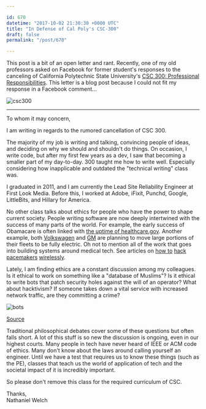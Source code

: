 ```yaml
---

id: 670
datetime: "2017-10-02 21:30:30 +0000 UTC"
title: "In Defense of Cal Poly's CSC-300"
draft: false
permalink: "/post/670"

---
```


This post is a bit of an open letter and rant. Recently, one of my old professors asked on Facebook for former student's responses to the canceling of California Polytechnic State University's [CSC 300: Professional Responsibilities](http://catalog.calpoly.edu/coursesaz/csc/). This letter is a blog post because I could not fit my response in a Facebook comment...

![csc300](https://cl.ly/mphc/d)

---

To whom it may concern,

I am writing in regards to the rumored cancellation of CSC 300. 

The majority of my job is writing and talking, convincing people of ideas, and deciding on why we should and shouldn't do things. On occasion, I write code, but after my first few years as a dev, I saw that becoming a smaller part of my day-to-day. 300 taught me how to write well. Especially considering how inapplicable and outdated the "technical writing" class was. 

I graduated in 2011, and I am currently the Lead Site Reliability Engineer at First Look Media. Before this, I worked at Adobe, iFixit, Punchd, Google, LittleBits, and Hillary for America.

No other class talks about ethics for people who have the power to shape current society. People writing software are now deeply intertwined with the success of many parts of the world. For example, the early success of Obamacare is often linked with [the uptime of healthcare.gov](https://medium.com/the-u-s-digital-service/youll-never-be-the-same-again-dc5b16b84ba9). Another example, both [Volkswagen](https://arstechnica.com/cars/2017/09/volkswagen-group-will-electrify-all-12-brands-by-2030-needs-gigafactories/) and [GM](https://www.bloomberg.com/news/articles/2017-10-02/gm-pledges-electric-future-with-20-all-electric-models-by-2023) are planning to move large portions of their fleets to be fully electric. Oh not to mention all of the work that goes into building systems around medical tech. See articles on [how to](https://www.youtube.com/watch?v=z2R97v9n4pI) [hack](https://www.engadget.com/2008/03/12/researchers-warn-of-hacking-risks-to-heart-devices/) [pacemakers](https://www.engadget.com/2017/05/29/pacemakers-8000-bugs-vulnerable-to-hacking/) [wirelessly](https://www.theverge.com/2017/8/30/16230048/fda-abbott-pacemakers-firmware-update-cybersecurity-hack).

Lately, I am finding ethics are a constant discussion among my colleagues. Is it ethical to work on something like a "database of Muslims"? Is it ethical to write bots that patch security holes against the will of an operator? What about hacktivism? If someone takes down a vital service with increased network traffic, are they committing a crime?

![bots](https://cl.ly/mpl5/d)

[Source](https://twitter.com/evanphx/status/836051059634118656)

Traditional philosophical debates cover some of these questions but often falls short. A lot of this stuff is so new the discussion is ongoing, even in our highest courts. Many people in tech have never heard of IEEE or ACM code of ethics. Many don't know about the laws around calling yourself an engineer. Until we have a test that requires us to know these things (such as the PE), classes that teach us the world of application of tech and the societal impact of it is incredibly important.

So please don't remove this class for the required curriculum of CSC.

Thanks,  
Nathaniel Welch
